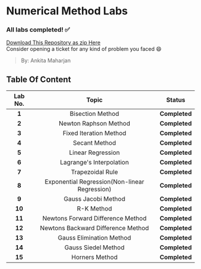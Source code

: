 # Numerical Method Labs

### All labs completed! ✅

[Download This Repository as zip Here](https://github.com/mansijmaharzn/nm-lab/archive/refs/heads/main.zip)  
Consider opening a ticket for any kind of problem you faced 😄

> By: Ankita Maharjan

## Table Of Content
|**Lab No.**| **Topic**                                     |   **Status**  |
|:---------:|:---------------------------------------------:|:-------------:|
| **1**     | Bisection Method                              | **Completed** |
| **2**     | Newton Raphson Method                         | **Completed** |
| **3**     | Fixed Iteration Method                        | **Completed** |
| **4**     | Secant Method                                 | **Completed** |
| **5**     | Linear Regression                             | **Completed** |
| **6**     | Lagrange's Interpolation                      | **Completed** |
| **7**     | Trapezoidal Rule                              | **Completed** |
| **8**     | Exponential Regression(Non-linear Regression) | **Completed** |
| **9**     | Gauss Jacobi Method                           | **Completed** |
| **10**    | R-K Method                                    | **Completed** |
| **11**    | Newtons Forward Difference Method             | **Completed** |
| **12**    | Newtons Backward Difference Method            | **Completed** |
| **13**    | Gauss Elimination Method                      | **Completed** |
| **14**    | Gauss Siedel Method                           | **Completed** |
| **15**    | Horners Method                                | **Completed** |